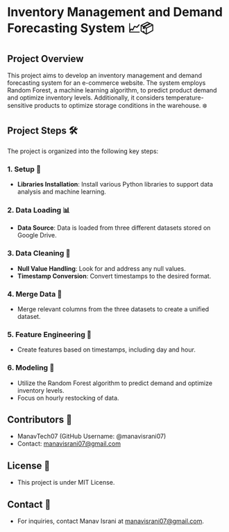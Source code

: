 # Inventory Management and Demand Forecasting System 📈📦

## Project Overview

This project aims to develop an inventory management and demand forecasting system for an e-commerce website. The system employs Random Forest, a machine learning algorithm, to predict product demand and optimize inventory levels. Additionally, it considers temperature-sensitive products to optimize storage conditions in the warehouse. ❄️

## Project Steps 🛠️

The project is organized into the following key steps:

### 1. Setup 🚀

- **Libraries Installation**: Install various Python libraries to support data analysis and machine learning.

### 2. Data Loading 📊

- **Data Source**: Data is loaded from three different datasets stored on Google Drive.

### 3. Data Cleaning 🧹

- **Null Value Handling**: Look for and address any null values.
- **Timestamp Conversion**: Convert timestamps to the desired format.

### 4. Merge Data 📂

- Merge relevant columns from the three datasets to create a unified dataset.

### 5. Feature Engineering 🧬

- Create features based on timestamps, including day and hour.

### 6. Modeling 🤖

- Utilize the Random Forest algorithm to predict demand and optimize inventory levels.
- Focus on hourly restocking of data.

## Contributors 👥

- ManavTech07 (GitHub Username: @manavisrani07)
- Contact: manavisrani07@gmail.com

## License 📜

- This project is under MIT License.
  
## Contact 📧

- For inquiries, contact Manav Israni at manavisrani07@gmail.com.
